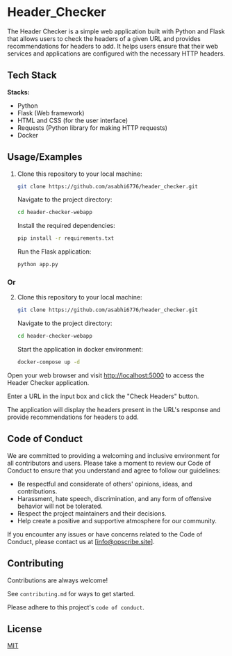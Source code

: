 
# Header_Checker

The Header Checker is a simple web application built with Python and Flask that allows users to check the headers of a given URL and provides recommendations for headers to add. It helps users ensure that their web services and applications are configured with the necessary HTTP headers.

## Tech Stack

**Stacks:**

- Python
- Flask (Web framework)
- HTML and CSS (for the user interface)
- Requests (Python library for making HTTP requests)
- Docker

## Usage/Examples

1. Clone this repository to your local machine:

   ```bash
   git clone https://github.com/asabhi6776/header_checker.git
   ```

   Navigate to the project directory:

    ```bash
    cd header-checker-webapp
    ```

   Install the required dependencies:

    ```bash
    pip install -r requirements.txt
    ```

   Run the Flask application:

    ```bash
    python app.py
    ```

### Or

2. Clone this repository to your local machine:

    ```bash
    git clone https://github.com/asabhi6776/header_checker.git
    ```

   Navigate to the project directory:

    ```bash
    cd header-checker-webapp
    ```

   Start the application in docker environment:

    ```bash
    docker-compose up -d
    ```

Open your web browser and visit <http://localhost:5000> to access the Header Checker application.

Enter a URL in the input box and click the "Check Headers" button.

The application will display the headers present in the URL's response and provide recommendations for headers to add.

## Code of Conduct

We are committed to providing a welcoming and inclusive environment for all contributors and users. Please take a moment to review our Code of Conduct to ensure that you understand and agree to follow our guidelines:

- Be respectful and considerate of others' opinions, ideas, and contributions.
- Harassment, hate speech, discrimination, and any form of offensive behavior will not be tolerated.
- Respect the project maintainers and their decisions.
- Help create a positive and supportive atmosphere for our community.

If you encounter any issues or have concerns related to the Code of Conduct, please contact us at [info@opscribe.site].

## Contributing

Contributions are always welcome!

See `contributing.md` for ways to get started.

Please adhere to this project's `code of conduct`.

## License

[MIT](https://choosealicense.com/licenses/mit/)
